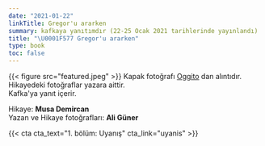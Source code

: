 ```yaml
---
date: "2021-01-22"
linkTitle: Gregor'u ararken
summary: kafkaya yanıtımdır (22-25 Ocak 2021 tarihlerinde yayınlandı)
title: "\U0001F577 Gregor'u ararken"
type: book
toc: false
---
```


{{< figure src="featured.jpeg" >}}
Kapak fotoğrafı [Oggito](https://oggito.com/icerikler/kafkanin-donusumunu-nicin-okumalisiniz/64502) dan alıntıdır.  
Hikayedeki fotoğraflar yazara aittir.  
Kafka'ya yanıt içerir.  


Hikaye: **Musa Demircan**    
Yazan ve Hikaye fotoğrafları: **Ali Güner**  


{{< cta cta_text="1. bölüm: Uyanış" cta_link="uyanis" >}}
